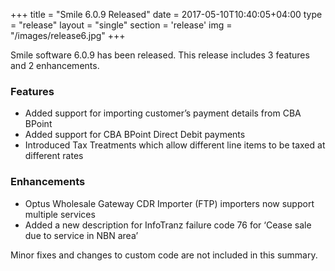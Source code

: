 +++
title = "Smile 6.0.9 Released"
date = 2017-05-10T10:40:05+04:00
type = "release"
layout = "single"
section = 'release'
img = "/images/release6.jpg"
+++

Smile software 6.0.9 has been released. This release includes 3 features and 2 enhancements.

<h3>Features</h3>

<ul>
<li>Added support for importing customer’s payment details from CBA BPoint</li>
<li>Added support for CBA BPoint Direct Debit payments</li>
<li>Introduced Tax Treatments which allow different line items to be taxed at different rates</li>
</ul>

<h3>Enhancements</h3>

<ul>
<li>Optus Wholesale Gateway CDR Importer (FTP) importers now support multiple services</li>
<li>Added a new description for InfoTranz failure code 76 for ‘Cease sale due to service in NBN area’</li>
</ul>

Minor fixes and changes to custom code are not included in this summary.	